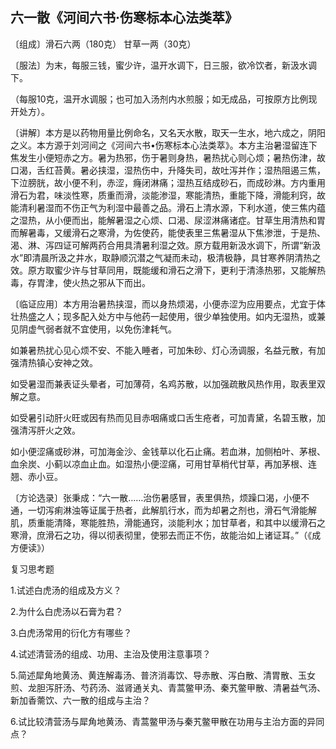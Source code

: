 ## 六一散《河间六书·伤寒标本心法类萃》

〔组成〕滑石六两（180克） 甘草一两（30克）

〔服法〕为末，每服三钱，蜜少许，温开水调下，日三服，欲冷饮者，新汲水调下。

（每服10克，温开水调服；也可加入汤剂内水煎服；如无成品，可按原方比例现开处方）。

〔讲解〕本方是以药物用量比例命名，又名天水散，取天一生水，地六成之，阴阳之义。本方源于刘河间之《河间六书•伤寒标本心法类萃》。本方主治暑湿留连下焦发生小便短赤之方。暑为热邪，伤于暑则身热，暑热扰心则心烦；暑热伤津，故口渴，舌红苔黄。暑必挟湿，湿热伤中，升降失司，故吐泻并作；湿热阻遏三焦，下泣膀胱，故小便不利，赤涩，癃闭淋痛；湿热互结成砂石，而成砂淋。方内重用滑石为君，味淡性寒，质重而滑，淡能渗湿，寒能清热，重能下降，滑能利窍，故能清利暑湿而不伤正气为利湿中最善之品。滑石上清水源，下利水道，使三焦内蕴之湿热，从小便而出，能解暑湿之心烦、口渴、尿涩淋痛诸症。甘草生用清热和胃而解暑毒，又缓滑石之寒滑，为佐使药，能使表里三焦暑湿从下焦渗泄，于是热、渴、淋、泻四证可解两药合用具清暑利湿之效。原方载用新汲水调下，所谓“新汲水”即清晨所汲之井水，取静顺沉潜之气凝而未动，极清极静，具甘寒养阴清热之效。原方取蜜少许与甘草同用，既能缓和滑石之滑下，更利于清涤热邪，又能解热毒，存胃津，使火热之邪从下而出。

〔临证应用〕本方用治暑热挟湿，而以身热烦渴，小便赤涩为应用要点，尤宜于体壮热盛之人；现多配入处方中与他药一起使用，很少单独使用。如内无湿热，或兼见阴虚气弱者就不宜使用，以免伤津耗气。

如兼暑热扰心见心烦不安、不能入睡者，可加朱砂、灯心汤调服，名益元散，有加强清热镇心安神之效。

如受暑湿而兼表证头晕者，可加薄荷，名鸡苏散，以加强疏散风热作用，取表里双解之意。

如受暑引动肝火旺或因有热而见目赤咽痛或口舌生疮者，可加青黛，名碧玉散，加强清泻肝火之效。

如小便涩痛或砂淋，可加海金沙、金钱草以化石止痛。若血淋，加侧柏叶、茅根、血余炭、小蓟以凉血止血。如湿热小便涩痛，可用甘草梢代甘草，再加茅根、连翘、赤小豆。

〔方论选录〕张秉成：“六一散……治伤暑感冒，表里俱热，烦躁口渴，小便不通，一切泻痢淋浊等证属于热者，此解肌行水，而为却暑之剂也，滑石气滑能解肌，质重能清降，寒能胜热，滑能通窍，淡能利水；加甘草者，和其中以缓滑石之寒滑，庶滑石之功，得以彻表彻里，使邪去而正不伤，故能治如上诸证耳。”（《成方便读》）

复习思考题

1.试述白虎汤的组成及方义？

2.为什么白虎汤以石膏为君？

3.白虎汤常用的衍化方有哪些？

4.试述清营汤的组成、功用、主治及使用注意事项？

5.简述犀角地黄汤、黄连解毒汤、普济消毒饮、导赤散、泻白散、清胃散、玉女煎、龙胆泻肝汤、芍药汤、滋肾通关丸、青蒿鳖甲汤、秦艽鳖甲散、清暑益气汤、新加香薷饮、六一散的组成与主治？

6.试比较清营汤与犀角地黄汤、青蒿鳖甲汤与秦艽鳖甲散在功用与主治方面的异同点？